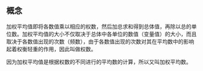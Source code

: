 ## 概念

加权平均值即将各数值乘以相应的权数，然后加总求和得到总体值，再除以总的单位数。加权平均值的大小不仅取决于总体中各单位的数值（变量值）的大小，而且取决于各数值出现的次数（频数），由于各数值出现的次数对其在平均数中的影响起着权衡轻重的作用，因此叫做权数。

因为加权平均值是根据权数的不同进行的平均数的计算，所以又叫加权平均数。
